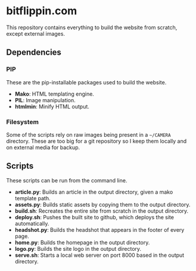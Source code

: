 # bitflippin.com

This repository contains everything to build the website from scratch, except external images.

## Dependencies

### PIP

These are the pip-installable packages used to build the website.

- **Mako**: HTML templating engine.
- **PIL**: Image manipulation.
- **htmlmin**: Minify HTML output.

### Filesystem

Some of the scripts rely on raw images being present in a `~/CAMERA` directory. These are too big for a git repository so I keep them locally and on external media for backup.

## Scripts

These scripts can be run from the command line.

- **article.py**: Builds an article in the output directory, given a mako template path.
- **assets.py**: Builds static assets by copying them to the output directory.
- **build.sh**: Recreates the entire site from scratch in the output directory.
- **deploy.sh**: Pushes the built site to github, which deploys the site automatically.
- **headshot.py**: Builds the headshot that appears in the footer of every page.
- **home.py**: Builds the homepage in the output directory.
- **logo.py**: Builds the site logo in the output directory.
- **serve.sh**: Starts a local web server on port 8000 based in the output directory.